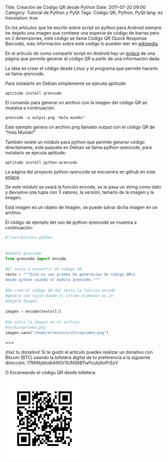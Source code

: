 Title: Creación de Código QR desde Python
Date: 2011-07-20 09:00
Category: Tutorial de Python y PyQt
Tags: Código QR, Python, PyQt
lang: es
translation: true

En los artículos que he escrito sobre script en python para Android siempre he dejado una imagen que contiene una especie de código de barras pero en 2 dimensiones, este código se llama Código QR (Quick Response Barcode), más información sobre esté código lo pueden leer en [wikipedia](http://es.wikipedia.org/wiki/Codigo_QR).

En el artículo de como compartir script en Android hay un [enlace](https://www.seraph.to/compartir-scripts-para-android.html) de una página que permite generar el código QR a partir de una información dada.

La idea es crear el código desde Linux y el programa que permite hacerlo se llama qrencode.

Para instalarlo en Debian simplemente se ejecuta aptitude:

```
aptitude install qrencode
```

El comando para generar un archivo con la imagen del código QR se muestra a continuación:

```
qrencode -o output.png 'Hola mundo!'
```

Este ejemplo genera un archivo png llamado output con el código QR de "Hola Mundo!"

También existe un módulo para python que permite generar código directamente, este paquete en Debian se llama python-qrencode, para instalarlo se ejecuta aptitude:

```
aptitude install python-qrencode

```

La página del proyecto python-qrencode se encuentra en github en este [enlace](https://github.com/Arachnid/pyqrencode). 

De este módulo se usará la función encode, se le pasa un string como dato y devuelve una tupla con 3 valores, la versión, tamaño de la imagen y la imagen.

Está imagen es un objeto de Imagen, se puede salvar dicha imagen en un archivo.

El código de ejemplo del uso de python-qrencode se muestra a continuación:

```python 
#!/usr/bin/env python


#modulo qrencode
from qrencode import encode

#El texto a convertir en codigo QR
texto = """Esta es uan prueba de generacion de codigo QR\n
desde python usando el modulo qrencode."""

#Se crea el codigo QR del texto,la funcion encode 
#genera una tupla donde el ultimo elemento es un
#objeto Imagen.

imagen = encode(texto)[2]

#Se salva la imagen en el archivo
#archivoprueba.png
imagen.save("/home/ernesto/archivoprueba.png")
```






===

¡Haz tu donativo!
Si te gustó el artículo puedes realizar un donativo con Bitcoin (BTC)
usando la billetera digital de tu preferencia a la siguiente
dirección: 17MtNybhdkA9GV3UNS6BTwPcuhjXoPrSzV

O Escaneando el código QR desde billetera:

![17MtNybhdkA9GV3UNS6BTwPcuhjXoPrSzV](./images/17MtNybhdkA9GV3UNS6BTwPcuhjXoPrSzV.png)
